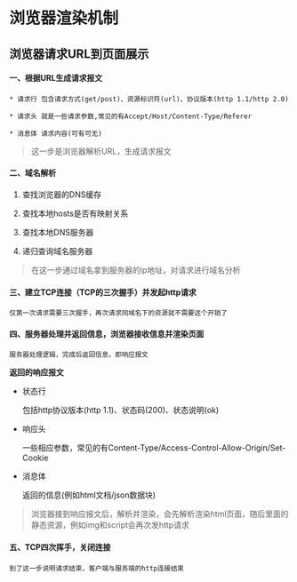 # 浏览器渲染机制

## 浏览器请求URL到页面展示

#### 一、根据URL生成请求报文

	* 请求行 包含请求方式(get/post)、资源标识符(url)、协议版本(http 1.1/http 2.0)

	* 请求头 就是一些请求参数,常见的有Accept/Host/Content-Type/Referer

	* 消息体 请求内容(可有可无)

> 这一步是浏览器解析URL，生成请求报文

#### 二、域名解析

1. 查找浏览器的DNS缓存

2. 查找本地hosts是否有映射关系

3. 查找本地DNS服务器

4. 递归查询域名服务器

> 在这一步通过域名拿到服务器的ip地址，对请求进行域名分析

#### 三、建立TCP连接（TCP的三次握手）并发起http请求

	仅第一次请求需要三次握手，再次请求同域名下的资源就不需要这个开销了

#### 四、服务器处理并返回信息，浏览器接收信息并渲染页面

	服务器处理逻辑，完成后返回信息，即响应报文

**返回的响应报文**

* 状态行

	包括http协议版本(http 1.1)、状态码(200)、状态说明(ok)

* 响应头
	
	一些相应参数，常见的有Content-Type/Access-Control-Allow-Origin/Set-Cookie

* 消息体

	返回的信息(例如html文档/json数据块)

> 浏览器接到响应报文后，解析并渲染，会先解析渲染html页面，随后里面的静态资源，例如img和script会再次发http请求

#### 五、TCP四次挥手，关闭连接

	到了这一步说明请求结束，客户端与服务端的http连接结束



